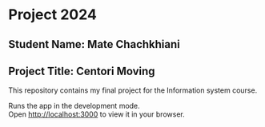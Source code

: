 
#  Project 2024
## Student Name: Mate Chachkhiani
## Project Title: Centori Moving
This repository contains my final project for the Information system course.



Runs the app in the development mode.\
Open [http://localhost:3000](http://localhost:3000) to view it in your browser.


